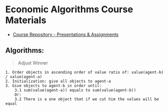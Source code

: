 # Economic Algorithms Course Materials

* [Course Repository - Presentations & Assignments](https://github.com/erelsgl-at-ariel/algorithms-5783)


## Algorithms:

> Adjust Winner

```
1. Order objects in ascending order of value ratio of: value(agent-b) / value(agent-a)
2. Initialization: give all objects to agent-a
3. Give objects to agent-b in order until:
	3.1 sum(value(agent-a)) equals to sum(value(agent-b))
	Or:
	3.2 There is a one object that if we cut him the values will be equal
```
